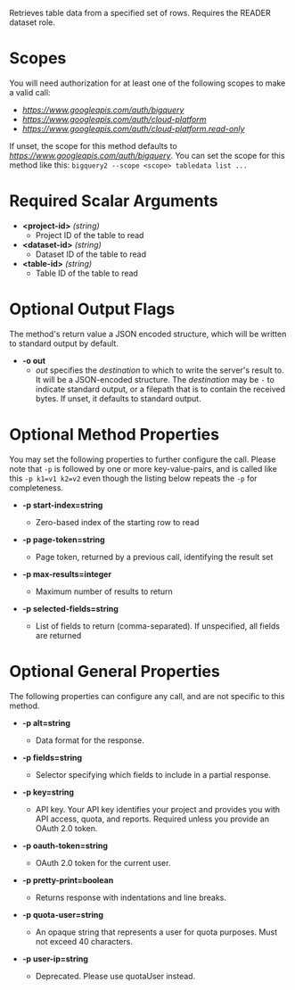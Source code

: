 Retrieves table data from a specified set of rows. Requires the READER dataset role.
# Scopes

You will need authorization for at least one of the following scopes to make a valid call:

* *https://www.googleapis.com/auth/bigquery*
* *https://www.googleapis.com/auth/cloud-platform*
* *https://www.googleapis.com/auth/cloud-platform.read-only*

If unset, the scope for this method defaults to *https://www.googleapis.com/auth/bigquery*.
You can set the scope for this method like this: `bigquery2 --scope <scope> tabledata list ...`
# Required Scalar Arguments
* **&lt;project-id&gt;** *(string)*
    - Project ID of the table to read
* **&lt;dataset-id&gt;** *(string)*
    - Dataset ID of the table to read
* **&lt;table-id&gt;** *(string)*
    - Table ID of the table to read

# Optional Output Flags

The method's return value a JSON encoded structure, which will be written to standard output by default.

* **-o out**
    - *out* specifies the *destination* to which to write the server's result to.
      It will be a JSON-encoded structure.
      The *destination* may be `-` to indicate standard output, or a filepath that is to contain the received bytes.
      If unset, it defaults to standard output.
# Optional Method Properties

You may set the following properties to further configure the call. Please note that `-p` is followed by one 
or more key-value-pairs, and is called like this `-p k1=v1 k2=v2` even though the listing below repeats the
`-p` for completeness.

* **-p start-index=string**
    - Zero-based index of the starting row to read

* **-p page-token=string**
    - Page token, returned by a previous call, identifying the result set

* **-p max-results=integer**
    - Maximum number of results to return

* **-p selected-fields=string**
    - List of fields to return (comma-separated). If unspecified, all fields are returned

# Optional General Properties

The following properties can configure any call, and are not specific to this method.

* **-p alt=string**
    - Data format for the response.

* **-p fields=string**
    - Selector specifying which fields to include in a partial response.

* **-p key=string**
    - API key. Your API key identifies your project and provides you with API access, quota, and reports. Required unless you provide an OAuth 2.0 token.

* **-p oauth-token=string**
    - OAuth 2.0 token for the current user.

* **-p pretty-print=boolean**
    - Returns response with indentations and line breaks.

* **-p quota-user=string**
    - An opaque string that represents a user for quota purposes. Must not exceed 40 characters.

* **-p user-ip=string**
    - Deprecated. Please use quotaUser instead.
